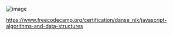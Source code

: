 
![image](https://user-images.githubusercontent.com/83901326/130182577-3de804cd-2b7d-40ba-b42c-9f8be9a839e7.png)




https://www.freecodecamp.org/certification/danse_nik/javascript-algorithms-and-data-structures
